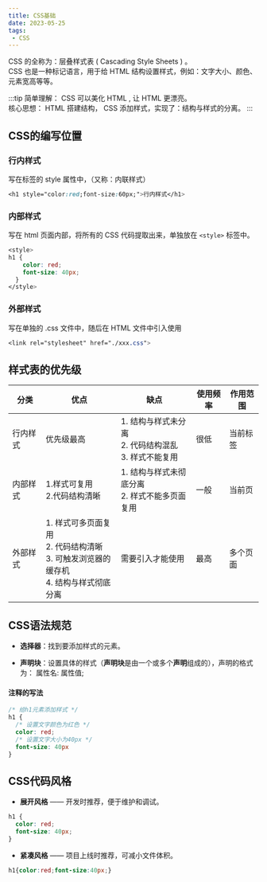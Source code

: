 ```yaml
---
title: CSS基础
date: 2023-05-25
tags:
 - CSS
---
```


CSS 的全称为：层叠样式表 ( Cascading Style Sheets ) 。   
CSS 也是一种标记语言，用于给 HTML 结构设置样式，例如：文字大小、颜色、元素宽高等等。

:::tip
简单理解： CSS 可以美化 HTML , 让 HTML 更漂亮。  
核心思想： HTML 搭建结构， CSS 添加样式，实现了：结构与样式的分离。
:::

## CSS的编写位置

### 行内样式

写在标签的 style 属性中，（又称：内联样式）

```css
<h1 style="color:red;font-size:60px;">行内样式</h1>
```

### 内部样式

写在 html 页面内部，将所有的 CSS 代码提取出来，单独放在 `<style>` 标签中。

```css
<style>
h1 {
    color: red;
    font-size: 40px; 
  } 
</style>
```

### 外部样式

写在单独的 .css 文件中，随后在 HTML 文件中引入使用

```css
<link rel="stylesheet" href="./xxx.css">
```

## 样式表的优先级

| 分类     | 优点                                                         | 缺点                                                      | 使用频率 | 作用范围 |
| -------- | ------------------------------------------------------------ | --------------------------------------------------------- | -------- | -------- |
| 行内样式 | 优先级最高                                                   | 1. 结构与样式未分离<br>2. 代码结构混乱<br>3. 样式不能复用 | 很低     | 当前标签 |
| 内部样式 | 1.样式可复用<br>2.代码结构清晰                               | 1. 结构与样式未彻底分离<br>2. 样式不能多页面复用          | 一般     | 当前页   |
| 外部样式 | 1. 样式可多页面复用<br>2. 代码结构清晰<br>3. 可触发浏览器的缓存机<br>4. 结构与样式彻底分离 | 需要引入才能使用                                          | 最高     | 多个页面 |

 

## CSS语法规范

- **选择器**：找到要添加样式的元素。

- **声明块**：设置具体的样式（**声明块**是由一个或多个**声明**组成的），声明的格式为： 属性名: 属性值;

#### 注释的写法

```css
/* 给h1元素添加样式 */ 
h1 {
  /* 设置文字颜色为红色 */ 
  color: red; 
  /* 设置文字大小为40px */
  font-size: 40px 
}
```

## CSS代码风格

- **展开风格** —— 开发时推荐，便于维护和调试。

```css
h1 {
  color: red;
  font-size: 40px; 
}
```

- **紧凑风格** —— 项目上线时推荐，可减小文件体积。

```css
h1{color:red;font-size:40px;}
```

